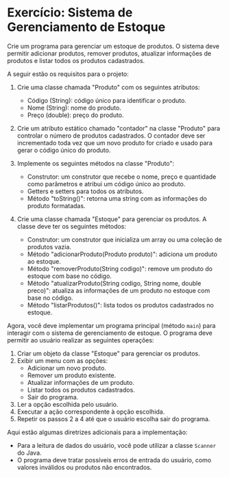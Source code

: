 # Exercício: Sistema de Gerenciamento de Estoque

Crie um programa para gerenciar um estoque de produtos. O sistema deve permitir adicionar produtos, remover produtos, atualizar informações de produtos e listar todos os produtos cadastrados.

A seguir estão os requisitos para o projeto:

1. Crie uma classe chamada "Produto" com os seguintes atributos:
   - Código (String): código único para identificar o produto.
   - Nome (String): nome do produto.
   - Preço (double): preço do produto.

2. Crie um atributo estático chamado "contador" na classe "Produto" para controlar o número de produtos cadastrados. O contador deve ser incrementado toda vez que um novo produto for criado e usado para gerar o código único do produto.

3. Implemente os seguintes métodos na classe "Produto":
   - Construtor: um construtor que recebe o nome, preço e quantidade como parâmetros e atribui um código único ao produto.
   - Getters e setters para todos os atributos.
   - Método "toString()": retorna uma string com as informações do produto formatadas.

4. Crie uma classe chamada "Estoque" para gerenciar os produtos. A classe deve ter os seguintes métodos:
   - Construtor: um construtor que inicializa um array ou uma coleção de produtos vazia.
   - Método "adicionarProduto(Produto produto)": adiciona um produto ao estoque.
   - Método "removerProduto(String codigo)": remove um produto do estoque com base no código.
   - Método "atualizarProduto(String codigo, String nome, double preco)": atualiza as informações de um produto no estoque com base no código.
   - Método "listarProdutos()": lista todos os produtos cadastrados no estoque.

Agora, você deve implementar um programa principal (método `main`) para interagir com o sistema de gerenciamento de estoque. O programa deve permitir ao usuário realizar as seguintes operações:

1. Criar um objeto da classe "Estoque" para gerenciar os produtos.
2. Exibir um menu com as opções:
   - Adicionar um novo produto.
   - Remover um produto existente.
   - Atualizar informações de um produto.
   - Listar todos os produtos cadastrados.
   - Sair do programa.
3. Ler a opção escolhida pelo usuário.
4. Executar a ação correspondente à opção escolhida.
5. Repetir os passos 2 a 4 até que o usuário escolha sair do programa.

Aqui estão algumas diretrizes adicionais para a implementação:

- Para a leitura de dados do usuário, você pode utilizar a classe `Scanner` do Java.
- O programa deve tratar possíveis erros de entrada do usuário, como valores inválidos ou produtos não encontrados.
